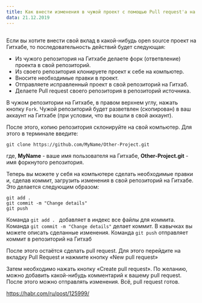 ```yaml
---
title: Как внести изменения в чужой проект c помощью Pull request'а на GitHub
data: 21.12.2019
---
```


## 

Если вы хотите внести свой вклад в какой-нибудь open source проект на Гитхабе, то последовательность действий будет следующая:

* Из чужого репозитория на Гитхабе делаете форк (ответвление) проекта в свой репозиторий.
* Из своего репозитория клонируете проект к себе на компьютер.
* Вносите необходимые правки в проект.
* Отправляете исправленный проект в свой репозиторий на Гитхаб.
* Делаете Pull request своего репозитория в репозиторий источника.

В чужом репозитории на Гитхабе, в правом верхнем углу, нажать кнопку `Fork`. Чужой репозиторий будет разветвлен (скопирован) в ваш аккаунт на Гитхабе (при условии, что вы вошли в свой аккаунт).

После этого, копию репозитория склонируйте на свой компьютер. Для этого в терминале введите:

```
git clone https://github.com/MyName/Other-Project.git
```

где, **MyName** - ваше имя пользователя на Гитхабе, **Other-Project.git** - имя форкнутого репозитория.

Теперь вы можете у себя на компьютере сделать необходимые правки и, сделав коммит, загрузить изменения в свой репозиторий на Гитхабе. Это делается следующим образом:

```
git add . 
git commit -m "Change details"
git push 
```

Команда ```git add . ```  добавляет в индекс все файлы для коммита. Команда ```git commit -m "Change details"``` делает коммит. В кавычках вы можете описать сделанные изменения. Команда ```git push``` отправляет коммит в репозиторий на Гитхаб

После этого остаётся сделать pull request. Для этого перейдите на вкладку Pull Request и нажмите кнопку «New pull request»

Затем необходимо нажать кнопку «Create pull request». По желанию, можно добавить какой-нибудь комментарий к вашему pull request. После этого можно отправлять изменения. Всё, pull request готов.









https://habr.com/ru/post/125999/